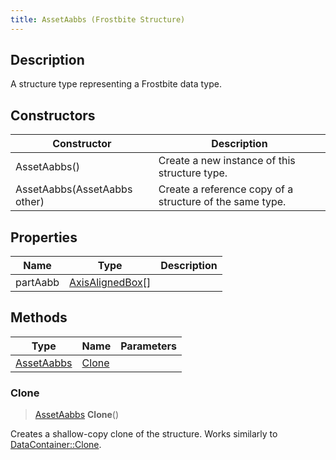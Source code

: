```yaml
---
title: AssetAabbs (Frostbite Structure)
---
```

## Description

A structure type representing a Frostbite data type.

## Constructors

| Constructor                  | Description                                              |
| ---------------------------- | -------------------------------------------------------- |
| AssetAabbs()                 | Create a new instance of this structure type.            |
| AssetAabbs(AssetAabbs other) | Create a reference copy of a structure of the same type. |

## Properties

| Name     | Type                                                      | Description |
| -------- | --------------------------------------------------------- | ----------- |
| partAabb | [AxisAlignedBox](/vext/ref/cls/shr/AxisAlignedBox)\[\] |             |

## Methods

| Type                     | Name            | Parameters |
| ------------------------ | --------------- | ---------- |
| [AssetAabbs](AssetAabbs) | [Clone](#clone) |            |

### Clone

> [AssetAabbs](AssetAabbs) **Clone**()

Creates a shallow-copy clone of the structure. Works similarly to [DataContainer::Clone](/vext/ref/cls/shr/datacontainer#clone).
